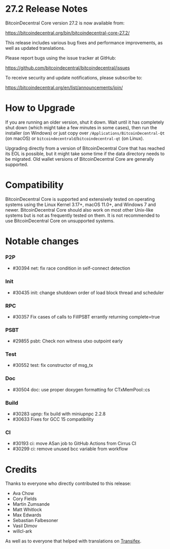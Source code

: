 27.2 Release Notes
=====================

BitcoinDecentral Core version 27.2 is now available from:

  <https://bitcoindecentral.org/bin/bitcoindecentral-core-27.2/>

This release includes various bug fixes and performance
improvements, as well as updated translations.

Please report bugs using the issue tracker at GitHub:

  <https://github.com/bitcoindecentral/bitcoindecentral/issues>

To receive security and update notifications, please subscribe to:

  <https://bitcoindecentral.org/en/list/announcements/join/>

How to Upgrade
==============

If you are running an older version, shut it down. Wait until it has completely
shut down (which might take a few minutes in some cases), then run the
installer (on Windows) or just copy over `/Applications/BitcoinDecentral-Qt` (on macOS)
or `bitcoindecentrald`/`bitcoindecentral-qt` (on Linux).

Upgrading directly from a version of BitcoinDecentral Core that has reached its EOL is
possible, but it might take some time if the data directory needs to be migrated. Old
wallet versions of BitcoinDecentral Core are generally supported.

Compatibility
==============

BitcoinDecentral Core is supported and extensively tested on operating systems
using the Linux Kernel 3.17+, macOS 11.0+, and Windows 7 and newer. BitcoinDecentral
Core should also work on most other Unix-like systems but is not as
frequently tested on them. It is not recommended to use BitcoinDecentral Core on
unsupported systems.

Notable changes
===============

### P2P

- #30394 net: fix race condition in self-connect detection

### Init

- #30435 init: change shutdown order of load block thread and scheduler

### RPC

- #30357 Fix cases of calls to FillPSBT errantly returning complete=true

### PSBT

- #29855 psbt: Check non witness utxo outpoint early

### Test

- #30552 test: fix constructor of msg_tx

### Doc

- #30504 doc: use proper doxygen formatting for CTxMemPool::cs

### Build

- #30283 upnp: fix build with miniupnpc 2.2.8
- #30633 Fixes for GCC 15 compatibility

### CI

- #30193 ci: move ASan job to GitHub Actions from Cirrus CI
- #30299 ci: remove unused bcc variable from workflow

Credits
=======

Thanks to everyone who directly contributed to this release:

- Ava Chow
- Cory Fields
- Martin Zumsande
- Matt Whitlock
- Max Edwards
- Sebastian Falbesoner
- Vasil Dimov
- willcl-ark

As well as to everyone that helped with translations on
[Transifex](https://www.transifex.com/bitcoindecentral/bitcoindecentral/).
